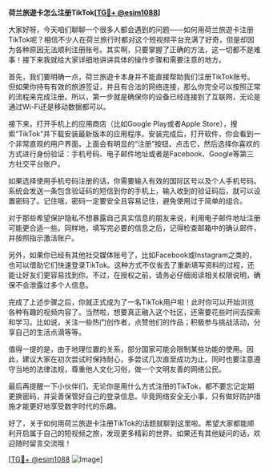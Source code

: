 **荷兰旅遊卡怎么注册TikTok[[TG💪+ @esim1088](https://t.me/s/esim1088)]**

大家好呀，今天咱们聊聊一个很多人都会遇到的问题——如何用荷兰旅遊卡注册TikTok呢？相信不少人在荷兰旅行时都对这个短视频平台充满了好奇，但是却因为各种原因无法顺利注册账号。其实啊，只要掌握了正确的方法，这一切都不是难事！接下来我就给大家详细地讲讲具体的操作步骤和需要注意的地方。

首先，我们要明确一点，荷兰旅遊卡本身并不能直接帮助我们注册TikTok账号。但如果你持有有效的旅游签证，并且有合法的网络连接，那么你完全可以按照正常的流程来完成注册。所以，第一步就是确保你的设备已经连接到了互联网，无论是通过Wi-Fi还是移动数据都可以。

接下来，打开手机上的应用商店（比如Google Play或者Apple Store），搜索“TikTok”并下载安装最新版本的应用程序。安装完成后，打开软件，你会看到一个非常直观的用户界面，上面会有明显的“注册”按钮。点击它，然后选择你喜欢的方式进行身份验证：手机号码、电子邮件地址或者是Facebook、Google等第三方社交平台账户。

如果选择使用手机号码注册的话，你需要输入有效的国际区号以及个人手机号码。系统会发送一条包含验证码的短信到你的手机上，输入收到的验证码后，就可以设置密码了。记住哦，密码一定要安全且容易记住，避免使用过于简单的组合。

对于那些希望保护隐私不想暴露自己真实信息的朋友来说，利用电子邮件地址注册可能更合适一些。同样地，填写完必要的信息之后，记得检查邮箱中的确认邮件，并按照指示激活账户。

另外，如果你已经有其他社交媒体账号了，比如Facebook或Instagram之类的，也可以借助它们快速登录TikTok。这种方式不仅省去了重新填写资料的过程，还能让好友们更容易找到你。不过，在授权之前，请务必仔细阅读相关权限说明，确保不会泄露过多个人信息。

完成了上述步骤之后，你就正式成为了一名TikTok用户啦！此时你可以开始浏览各种有趣的视频内容了。当然啦，想要真正融入这个社区，还需要花些时间去探索和学习。比如说，关注一些热门创作者，点赞他们的作品；积极参与挑战活动，分享自己的生活点滴等等。

值得一提的是，由于地理位置的关系，部分国家可能会限制某些功能的使用。因此，建议大家在初次尝试时保持耐心，多尝试几次直至成功为止。同时也要注意遵守当地的法律法规，尊重他人文化习俗，做一个文明友善的网络公民。

最后再提醒一下小伙伴们，无论你是用什么方式注册的TikTok，都不要忘记定期更换密码，并妥善保管好自己的登录信息。毕竟网络安全无小事，只有做好防护措施才能更好地享受数字时代的乐趣。

好了，关于如何用荷兰旅遊卡注册TikTok的话题就聊到这里啦。希望大家都能顺利开启属于自己的短视频之旅，发现更多精彩的世界。如果还有其他疑问的话，欢迎随时留言交流哦！

[[TG💪+ @esim1088](https://t.me/s/esim1088) ![Image](https://i.postimg.cc/4NQfJmqS/Snipaste-2025-05-13-00-14-12.png)]